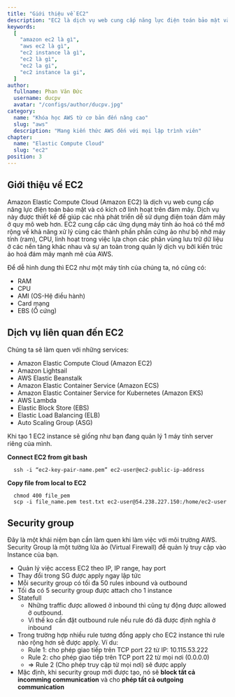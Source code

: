 ```yaml
---
title: "Giới thiệu về EC2"
description: "EC2 là dịch vụ web cung cấp năng lực điện toán bảo mật và có kích cỡ linh hoạt trên đám mây. Dịch vụ này được thiết kế để giúp các nhà phát triển dễ sử dụng điện toán đám mây ở quy mô web hơn."
keywords:
  [
    "amazon ec2 là gì",
    "aws ec2 là gì",
    "ec2 instance là gì",
    "ec2 là gì",
    "ec2 la gi",
    "ec2 instance la gi",
  ]
author:
  fullname: Phan Văn Đức
  username: ducpv
  avatar: "/configs/author/ducpv.jpg"
category:
  name: "Khóa học AWS từ cơ bản đến nâng cao"
  slug: "aws"
  description: "Mang kiến thức AWS đến với mọi lập trình viên"
chapter:
  name: "Elastic Compute Cloud"
  slug: "ec2"
position: 3
---
```


## Giới thiệu về EC2

Amazon Elastic Compute Cloud (Amazon EC2) là dịch vụ web cung cấp năng lực điện toán bảo mật và có kích cỡ linh hoạt trên đám mây. Dịch vụ này được thiết kế để giúp các nhà phát triển dễ sử dụng điện toán đám mây ở quy mô web hơn. EC2 cung cấp các ứng dụng máy tính ảo hoá có thể mở rộng về khả năng xử lý cùng các thành phần phần cứng ảo như bộ nhớ máy tính (ram), CPU, linh hoạt trong việc lựa chọn các phân vùng lưu trữ dữ liệu ở các nền tảng khác nhau và sự an toàn trong quản lý dịch vụ bởi kiến trúc ảo hoá đám mây mạnh mẽ của AWS.

Để dễ hình dung thì EC2 như một máy tính của chúng ta, nó cũng có:

- RAM
- CPU
- AMI (OS-Hệ điều hành)
- Card mạng
- EBS (Ổ cứng)

## Dịch vụ liên quan đến EC2

Chúng ta sẽ làm quen với những services:

- Amazon Elastic Compute Cloud (Amazon EC2)
- Amazon Lightsail
- AWS Elastic Beanstalk
- Amazon Elastic Container Service (Amazon ECS)
- Amazon Elastic Container Service for Kubernetes (Amazon EKS)
- AWS Lambda
- Elastic Block Store (EBS)
- Elastic Load Balancing (ELB)
- Auto Scaling Group (ASG)

Khi tạo 1 EC2 instance sẽ giống như bạn đang quản lý 1 máy tính server riêng của mình.

**Connect EC2 from git bash**

```
  ssh -i “ec2-key-pair-name.pem” ec2-user@ec2-public-ip-address
```

**Copy file from local to EC2**

```
  chmod 400 file_pem
  scp -i file_name.pem test.txt ec2-user@54.238.227.150:/home/ec2-user
```

## Security group

Đây là một khái niệm bạn cần làm quen khi làm việc với môi trường AWS. Security Group là một tường lửa ảo (Virtual Firewall) để quản lý truy cập vào Instance của bạn.

- Quản lý việc access EC2 theo IP, IP range, hay port
- Thay đổi trong SG được apply ngay lập tức
- Mỗi security group có tối đa 50 rules inbound và outbound
- Tối đa có 5 security group được attach cho 1 instance
- Statefull
  - Những traffic được allowed ở inbound thì cũng tự động được allowed ở outbound.
  - Vì thế ko cần đặt outbound rule nếu rule đó đã được định nghĩa ở inbound
- Trong trường hợp nhiều rule tương đồng apply cho EC2 instance thì rule nào rộng hơn sẽ được apply. Ví du:
  - Rule 1: cho phép giao tiếp trên TCP port 22 từ IP: 10.115.53.222
  - Rule 2: cho phép giao tiếp trên TCP port 22 từ mọi nơi (0.0.0.0)
  - => Rule 2 (Cho phép truy cập từ mọi nơi) sẽ được apply
- Mặc định, khi security group mới được tạo, nó sẽ **block tất cả incomming communication** và cho **phép tất cả outgoing communication**
